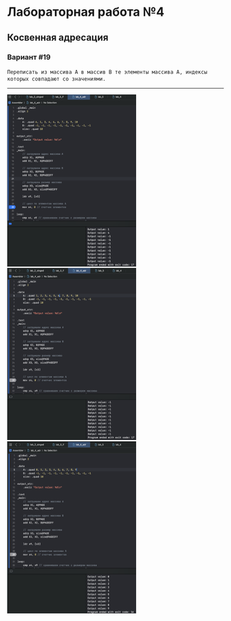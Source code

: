 # Лабораторная работа №4
## Косвенная адресация

### Вариант #19
```text
Переписать из массива А в массив В те элементы массива А, индексы которых совпадают со значениями.
```

---
<p >
  <img src="images/image.png" width="300" height="400" alt="Image 1">
  <img src="images/image2.png" width="300" height="400" alt="Image 2">
  <img src="images/image3.png" width="300" height="400" alt="Image 3">
</p>
